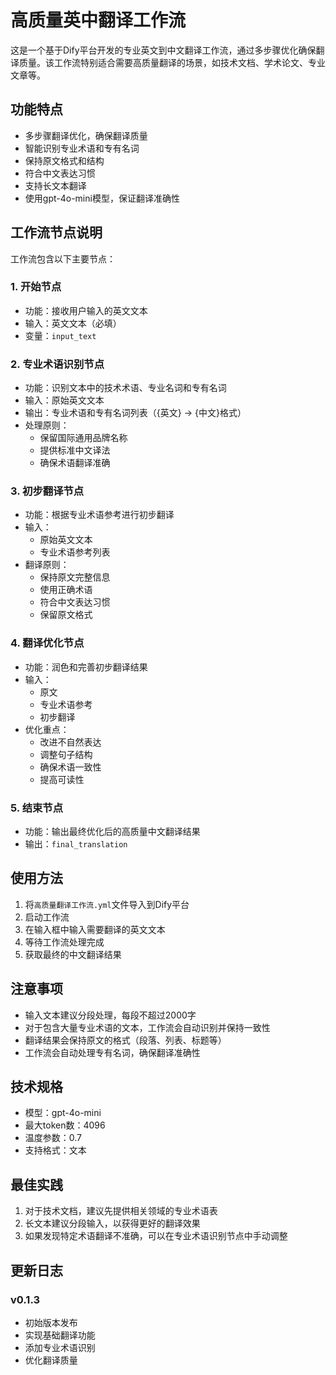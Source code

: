 # 高质量英中翻译工作流

这是一个基于Dify平台开发的专业英文到中文翻译工作流，通过多步骤优化确保翻译质量。该工作流特别适合需要高质量翻译的场景，如技术文档、学术论文、专业文章等。

## 功能特点

- 多步骤翻译优化，确保翻译质量
- 智能识别专业术语和专有名词
- 保持原文格式和结构
- 符合中文表达习惯
- 支持长文本翻译
- 使用gpt-4o-mini模型，保证翻译准确性

## 工作流节点说明

工作流包含以下主要节点：

### 1. 开始节点
- 功能：接收用户输入的英文文本
- 输入：英文文本（必填）
- 变量：`input_text`

### 2. 专业术语识别节点
- 功能：识别文本中的技术术语、专业名词和专有名词
- 输入：原始英文文本
- 输出：专业术语和专有名词列表（{英文} -> {中文}格式）
- 处理原则：
  - 保留国际通用品牌名称
  - 提供标准中文译法
  - 确保术语翻译准确

### 3. 初步翻译节点
- 功能：根据专业术语参考进行初步翻译
- 输入：
  - 原始英文文本
  - 专业术语参考列表
- 翻译原则：
  - 保持原文完整信息
  - 使用正确术语
  - 符合中文表达习惯
  - 保留原文格式

### 4. 翻译优化节点
- 功能：润色和完善初步翻译结果
- 输入：
  - 原文
  - 专业术语参考
  - 初步翻译
- 优化重点：
  - 改进不自然表达
  - 调整句子结构
  - 确保术语一致性
  - 提高可读性

### 5. 结束节点
- 功能：输出最终优化后的高质量中文翻译结果
- 输出：`final_translation`

## 使用方法

1. 将`高质量翻译工作流.yml`文件导入到Dify平台
2. 启动工作流
3. 在输入框中输入需要翻译的英文文本
4. 等待工作流处理完成
5. 获取最终的中文翻译结果

## 注意事项

- 输入文本建议分段处理，每段不超过2000字
- 对于包含大量专业术语的文本，工作流会自动识别并保持一致性
- 翻译结果会保持原文的格式（段落、列表、标题等）
- 工作流会自动处理专有名词，确保翻译准确性

## 技术规格

- 模型：gpt-4o-mini
- 最大token数：4096
- 温度参数：0.7
- 支持格式：文本

## 最佳实践

1. 对于技术文档，建议先提供相关领域的专业术语表
2. 长文本建议分段输入，以获得更好的翻译效果
3. 如果发现特定术语翻译不准确，可以在专业术语识别节点中手动调整

## 更新日志

### v0.1.3
- 初始版本发布
- 实现基础翻译功能
- 添加专业术语识别
- 优化翻译质量 